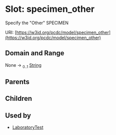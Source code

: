 
# Slot: specimen_other


Specify the "Other" SPECIMEN

URI: [https://w3id.org/pcdc/model/specimen_other](https://w3id.org/pcdc/model/specimen_other)


## Domain and Range

None &#8594;  <sub>0..1</sub> [String](types/String.md)

## Parents


## Children


## Used by

 * [LaboratoryTest](LaboratoryTest.md)
